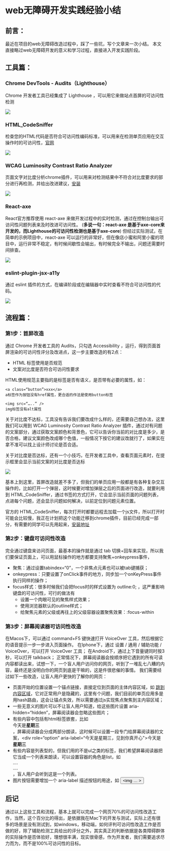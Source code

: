 # web无障碍开发实践经验小结

## 前言：

最近在项目的web无障碍改造过程中，踩了一些坑，写个文章来一次小结。
本文直接略过web无障碍开发的意义和学习过程，直接进入开发实践阶段。

## 工具篇：

### Chrome DevTools - Audits（Lighthouse）

 Chrome 开发者工具已经集成了 Lighthouse ，可以用它来做站点首屏的可访问性检测

 ![](https://img.alicdn.com/tfs/TB1vqW.aL1G3KVjSZFkXXaK4XXa-1466-1148.jpg)

### HTML_CodeSniffer

检查您的HTML代码是否符合可访问性编码标准，可以用来在检测单页应用在交互操作时的可访问性，[官网](http://squizlabs.github.io/HTML_CodeSniffer/)

![](https://img.alicdn.com/tfs/TB1G_LXaRaE3KVjSZLeXXXsSFXa-654-600.jpg)

### WCAG Luminosity Contrast Ratio Analyzer

页面文字对比度分析chrome插件，可以用来对检测结果中不符合对比度要求的部分进行再检测，并给出改进建议，[安装](https://chrome.google.com/webstore/detail/wcag-luminosity-contrast/lllpnmpooomecmbmijbmbikaacgfdagi)

![](https://img.alicdn.com/tfs/TB1zS_XaQ5E3KVjSZFCXXbuzXXa-952-972.jpg)

### React-axe

React官方推荐使用 react-axe 来做开发过程中的实时检测，通过在控制台输出可访问性问题列表来及时改进可访问性。
(**多说一句：react-axe 是基于axe-core来开发的，而Lighthouse的可访问性检测也是基于axe-core**)
但经过实际测试，在简单的示例项目中，react-axe 可以运行的非常好，但在像店小蜜和阿里小蜜的项目中，运行非常不稳定，有时候间歇性会输出，有时候完全不输出，问题还需要时间排查。

![](https://img.alicdn.com/tfs/TB1o3u.aMaH3KVjSZFjXXcFWpXa-3136-1684.png)

### eslint-plugin-jsx-a11y

通过 eslint 插件的方式，在编译阶段或在编辑器中实时查看不符合可访问性的代码。

![](https://img.alicdn.com/tfs/TB1F3DcaRWD3KVjSZKPXXap7FXa-3360-2100.png)

## 流程篇：

### 第1步：首屏改造

通过 Chrome 开发者工具的 Audits，只勾选 Accessibility ，运行，得到页面首屏渲染的可访问性评分及改进点，这一步主要改造的有2点：

* HTML 标签使用是否规范
* 文案对比度是否符合可访问性要求

HTML使用规范主要指的是标签是否有语义，是否带有必要的属性，如：

    <a class=“button”>xxx</a>
    a标签作为按钮没有href属性，更合适的作法是使用button标签

    <img src=“…..” />
    img标签没有alt属性

关于对比度不达标，工具没有告诉我们要改成什么样的，还需要自己想办法，这里我们可以用到 WCAG Luminosity Contrast Ratio Analyzer 插件，通过对有问题的文案部分，通过获取文案颜色和背景色，它可以告诉你当前的对比度是多少，是否合格，建议文案颜色改成哪个色值，一般情况下按它的建议改就行了，如果实在拿不准可以找上设计师讨论是否合适。

关于对比度是否达标，还有一个小技巧，在开发者工具中，查看页面元素时，在提示框里会显示当前文案的对比度是否达标

![](https://img.alicdn.com/tfs/TB1bcvbaL1H3KVjSZFHXXbKppXa-750-402.jpg)

基本上到这里，首屏改造就差不多了，但我们的单页应用一般都是有各种复杂交互操作的，比如打开一个弹层，这时候要对增加弹层之后的页面进行改造，就要利用到 HTML_CodeSniffer，通过书签的方式打开，它会显示当前页面的问题列表，点进每个问题，还会显示问题如何解决，以前定位到问题元素位置。

官方的 HTML_CodeSniffer，每次打开时都要远程去加载一个js文件，所以打开时可能会比较慢，我正在计划把这个功能迁移到chrome插件，目前已经完成一部分，有需要的同学可以先用起来，[安装地址](https://chrome.google.com/webstore/detail/%E5%B0%8F%E8%9C%9Cweb%E6%97%A0%E9%9A%9C%E7%A2%8D%E6%A3%80%E6%B5%8B/lbdmdmikomieilpnlihfhianednecpcl?utm_source=chrome-ntp-icon)


### 第2步：键盘可访问性改造

完全通过键盘来访问页面，最基本的操作就是通过 tab 切换+回车来实现，所以我们要保证页面上，可以用鼠标操作的地方都要支持聚焦+onkeypress事件，

* 聚焦：通过设置tabindex=“0”，一个非焦点元素也可以被tab键捕获；
* onkeypress：只要设置了onClick事件的地方，同步加一个onKeyPress事件执行同样的操作；
* focus样式：很多时候我们会把focus时的样式设置为 outline:0; ，这严重影响键盘的可访问性，可行的做法有
    * 设置一个肉眼可见的聚焦样式效果；
    * 使用浏览器默认的outline样式； 
    * 给聚焦元素的父级或再往上的父级容器设置聚焦效果：:focus-within

### 第3步：屏幕阅读器可访问性改造

在Macos下，可以通过 command+F5 键快速打开 VoiceOver 工具，然后根据它的语音提示一步一步进入页面操作。
在Iphone下，通过 设置 / 通用 / 辅助功能 / VoiceOver，可以打开 VoiceOver 工具；
在Android下，通过上下音量键同时按3秒，可以打开 talkback；
正常情况下，屏幕阅读器会按顺序把它遇到的所有可读内容都读出来，试想一下，一个盲人用户访问你的网页，听到了一堆乱七八糟的内容，最终还是没明白你的网页到底是干嘛的，这是件很悲催的事情。
我们需要经过如下一些改造，让盲人用户更快的了解你的网页：

* 页面开始的位置设置一个锚点链接，直接定位到页面的主体内容区域，如 <a href=“#content”>跳到内容区域</a>，它对正常用户是隐藏的，这里有个问题，我们目前的单页应用多是用hash路由，这会让锚点失效，所以需要通过js实现焦点聚焦到主内容区域；
* 一些无意义的图片可以不让盲人用户知道，给这些图片设置 aria-hidden=“hidden”，屏幕阅读器会忽略这些图片；
* 有些内容中包括有html标签嵌套，比如 <div>今天是<b>星期三</b><div>，屏幕阅读器会分成两部分朗读，这时候可以设置一段专门给屏幕阅读器的文案，<div role=“option” aria-label=“今天是星期三，见到你真开心">今天是<b>星期三</b><div>
* 有些内容是列表型的，但我们用的不是ul之类的标签，我们希望屏幕阅读器把它当成一个列表来朗读，可以设置容器的角色是list，如 <div role=“list”> <div role=“listitem”>….</div>….</div>，盲人用户会听到这是一个列表。
* 图片按钮需要增加一个 aria-label 描述按钮的用途，如 <button aira-label=“添加图片”><img … ></div>

## 后记

通过以上这些工具和流程，基本上就可以完成一个网页70%的可访问性改造工作，当然，这个百分比的得出，是依据我在Mac下的开发与测试，实际上还有很多的场景是没有测试到，如windows，移动端，如何评判可访问性改造工作是否做的好，除了辅助检测工具给出的评分之外，其实真正的判断依据是各类障碍群体的实际操作是否体验好，理想很丰满，现实很骨感，作为开发者，我们需要追求尽力而为，而不是100%可访问性的目标。
